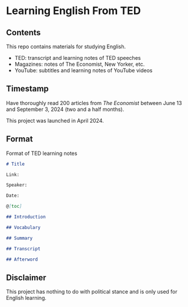 # Learning English From TED



## Contents



This repo contains materials for studying English.

- TED: transcript and learning notes of TED speeches
- Magazines: notes of The Economist, New Yorker, etc.
- YouTube: subtitles and learning notes of YouTube videos



## Timestamp



Have thoroughly read 200 articles from *The Economist* between June 13 and September 3, 2024 (two and a half months).

This project was launched in April 2024.



## Format



Format of TED learning notes

```markdown
# Title

Link:

Speaker:  

Date:

@[toc]

## Introduction

## Vocabulary

## Summary

## Transcript

## Afterword
```



## Disclaimer

This project has nothing to do with political stance and is only used for English learning. 

